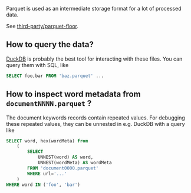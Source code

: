 Parquet is used as an intermediate storage format for a lot of processed data.

See [third-party/parquet-floor](../third-party/parquet-floor).

## How to query the data?

[DuckDB](https://duckdb.org/) is probably the best tool for interacting with these files.  You can
query them with SQL, like

```sql
SELECT foo,bar FROM 'baz.parquet' ...
```

## How to inspect word metadata from `documentNNNN.parquet` ?

The document keywords records contain repeated values. For debugging these
repeated values, they can be unnested in e.g. DuckDB with a query like

```sql
SELECT word, hex(wordMeta) from 
    (
        SELECT 
            UNNEST(word) AS word, 
            UNNEST(wordMeta) AS wordMeta 
        FROM 'document0000.parquet'
        WHERE url='...'
    )
WHERE word IN ('foo', 'bar')
```